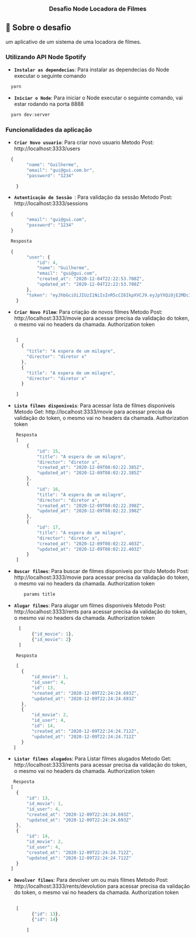 
<h3 align="center">
  Desafio Node Locadora de Filmes
</h3>


## :rocket: Sobre o desafio

um aplicativo de um sistema de uma locadora de filmes.

### Utilizando API Node Spotify 

- **`Instalar as dependecias`**:  Para instalar as dependecias do Node executar o seguinte comando

```js
  yarn 
```

- **`Iniciar o Node`**:  Para iniciar o Node executar o seguinte comando, vai estar rodando na porta 8888  

```js
  yarn dev:server
```


### Funcionalidades da aplicação


- **`Criar Novo usuario`**:  Para criar novo usuario Metodo Post: http://localhost:3333/users

```js
  {
		"name": "Guilherme",
		"email": "gui@gui.com.br",
		"password": "1234"

	}
```


- **`Autenticação de Sessão `**:  Para validação da sessão Metodo Post:  http://localhost:3333/sessions

```js
  {
		"email": "gui@gui.com",
		"password": "1234"
  }

  Resposta

  {
		"user": {
			"id": 4,
			"name": "Guilherme",
			"email": "gui@gui.com",
			"created_at": "2020-12-04T22:22:53.708Z",
			"updated_at": "2020-12-04T22:22:53.708Z"
		},
		"token": "eyJhbGciOiJIUzI1NiIsInR5cCI6IkpXVCJ9.eyJpYXQiOjE2MDc1MzEwNDMsImV4cCI6MTYwNzYxNzQ0Mywic3ViIjoiNCJ9._iCbrEEAMJpulRINUgNcgWZUHzgf3t_Np8Q7hK73Ozg"
	}

```


- **`Criar Novo Filme`**:  Para criação de novos filmes Metodo Post: http://localhost:3333/movie 
     para acessar precisa da validação do token, o mesmo vai no headers da chamada.
     Authorization token
```js
    
    [
      {
        "title": "A espera de um milagre",
        "director": "diretor x"
      },
      {
        "title": "A espera de um milagre",
        "director": "diretor x"
      }

    ]
```


- **`Lista filmes disponiveis`**:  Para acessar lista de filmes disponiveis Metodo Get: http://localhost:3333/movie 
     para acessar precisa da validação do token, o mesmo vai no headers da chamada.
     Authorization token
```js
    Resposta
    [
        {
            "id": 15,
            "title": "A espera de um milagre",
            "director": "diretor x",
            "created_at": "2020-12-09T08:02:22.385Z",
            "updated_at": "2020-12-09T08:02:22.385Z"
        },
        {
            "id": 16,
            "title": "A espera de um milagre",
            "director": "diretor x",
            "created_at": "2020-12-09T08:02:22.398Z",
            "updated_at": "2020-12-09T08:02:22.398Z"
        },
        {
            "id": 17,
            "title": "A espera de um milagre",
            "director": "diretor x",
            "created_at": "2020-12-09T08:02:22.403Z",
            "updated_at": "2020-12-09T08:02:22.403Z"
        }
    ]
```


- **`Buscar filmes`**:  Para buscar de filmes disponiveis por titulo Metodo Post: http://localhost:3333/movie 
     para acessar precisa da validação do token, o mesmo vai no headers da chamada.
     Authorization token
```js
       params title

```



- **`Alugar filmes`**:  Para alugar um filmes disponiveis Metodo Post: http://localhost:3333/rents
     para acessar precisa da validação do token, o mesmo vai no headers da chamada.
     Authorization token
```js
     [
		  {"id_movie": 1},
		  {"id_movie": 2}
     ]

    Resposta

    [
      {
          "id_movie": 1,
          "id_user": 4,
          "id": 13,
          "created_at": "2020-12-09T22:24:24.693Z",
          "updated_at": "2020-12-09T22:24:24.693Z"
      },
      {
          "id_movie": 2,
          "id_user": 4,
          "id": 14,
          "created_at": "2020-12-09T22:24:24.712Z",
          "updated_at": "2020-12-09T22:24:24.712Z"
      }
   ]

```



- **`Listar filmes alugados`**:  Para Listar filmes alugados Metodo Get: http://localhost:3333/rents
     para acessar precisa da validação do token, o mesmo vai no headers da chamada.
     Authorization token
```js
   Resposta
  [
    {
        "id": 13,
        "id_movie": 1,
        "id_user": 4,
        "created_at": "2020-12-09T22:24:24.693Z",
        "updated_at": "2020-12-09T22:24:24.693Z"
    },
    {
        "id": 14,
        "id_movie": 2,
        "id_user": 4,
        "created_at": "2020-12-09T22:24:24.712Z",
        "updated_at": "2020-12-09T22:24:24.712Z"
    }
  ]

```



- **`Devolver filmes`**:  Para devolver um ou mais filmes Metodo Post: http://localhost:3333/rents/devolution 
     para acessar precisa da validação do token, o mesmo vai no headers da chamada.
     Authorization token
```js
    
    [
		  {"id": 13},
		  {"id": 14}

		]

```
